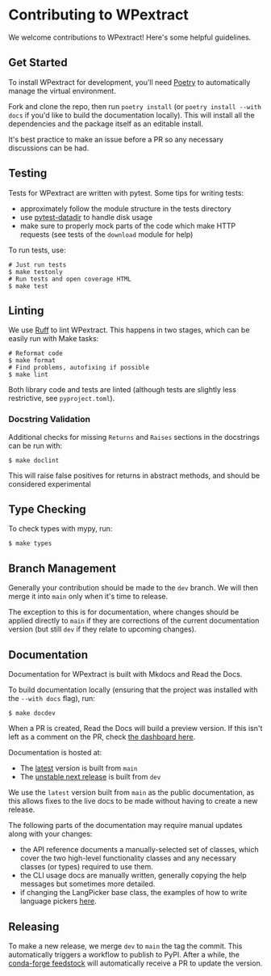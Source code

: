 # Contributing to WPextract

We welcome contributions to WPextract! Here's some helpful guidelines.

## Get Started

To install WPextract for development, you'll need [Poetry](https://python-poetry.org/) to automatically manage the virtual environment.

Fork and clone the repo, then run `poetry install` (or `poetry install --with docs` if you'd like to build the documentation locally). This will install all the dependencies and the package itself as an editable install.

It's best practice to make an issue before a PR so any necessary discussions can be had. 

## Testing

Tests for WPextract are written with pytest. Some tips for writing tests:

* approximately follow the module structure in the tests directory
* use [pytest-datadir](https://pypi.org/project/pytest-datadir/) to handle disk usage
* make sure to properly mock parts of the code which make HTTP requests (see tests of the `download` module for help)

To run tests, use:

```shell-session
# Just run tests
$ make testonly 
# Run tests and open coverage HTML
$ make test
```

## Linting

We use [Ruff](https://docs.astral.sh/ruff/) to lint WPextract. This happens in two stages, which can be easily run with Make tasks:

```shell-session
# Reformat code
$ make format
# Find problems, autofixing if possible
$ make lint
``` 

Both library code and tests are linted (although tests are slightly less restrictive, see `pyproject.toml`).

### Docstring Validation

Additional checks for missing `Returns` and `Raises` sections in the docstrings can be run with:

```shell-session
$ make doclint
```

This will raise false positives for returns in abstract methods, and should be considered experimental

## Type Checking

To check types with mypy, run:

```shell-session
$ make types
```

## Branch Management

Generally your contribution should be made to the `dev` branch. We will then merge it into `main` only when it's time to release.

The exception to this is for documentation, where changes should be applied directly to `main` if they are corrections of the current documentation version (but still `dev` if they relate to upcoming changes).

## Documentation

Documentation for WPextract is built with Mkdocs and Read the Docs.

To build documentation locally (ensuring that the project was installed with the `--with docs` flag), run:

```shell-session
$ make docdev
```

When a PR is created, Read the Docs will build a preview version. If this isn't left as a comment on the PR, check [the dashboard here](https://readthedocs.org/projects/wpextract/builds/).

Documentation is hosted at:

- The [latest](https://wpextract.readthedocs.io/en/latest/) version is built from `main`
- The [unstable next release](https://wpextract.readthedocs.io/en/dev/) is built from `dev`

We use the `latest` version built from `main` as the public documentation, as this allows fixes to the live docs to be made without having to create a new release.  

The following parts of the documentation may require manual updates along with your changes:

- the API reference documents a manually-selected set of classes, which cover the two high-level functionality classes and any necessary classes (or types) required to use them.
- the CLI usage docs are manually written, generally copying the help messages but sometimes more detailed.
- if changing the LangPicker base class, the examples of how to write language pickers [here](https://wpextract.readthedocs.io/en/latest/advanced/multilingual/).

## Releasing

To make a new release, we merge `dev` to `main` the tag the commit. This automatically triggers a workflow to publish to PyPI. After a while, the [conda-forge feedstock](https://github.com/conda-forge/wpextract-feedstock) will automatically receive a PR to update the version.